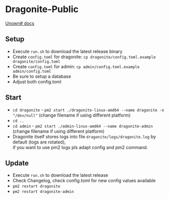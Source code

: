 # Dragonite-Public

[Unown# docs](https://unownhash.com/docs/dragonite)

## Setup
- Execute `run.sh` to download the latest release binary
- Create `config.toml` for dragonite: `cp dragonite/config.toml.example dragonite/config.toml`
- Create `config.toml` for admin: `cp admin/config.toml.example admin/config.toml`
- Be sure to setup a database
- Adjust both config.toml

## Start
- `cd dragonite` - `pm2 start ./dragonite-linux-amd64 --name dragonite -o "/dev/null"` (change filename if using different platform)
- `cd ..`
- `cd admin` - `pm2 start ./admin-linux-amd64 --name dragonite-admin`  (change filename if using different platform)
- Dragonite itself stores logs into file `dragonite/logs/dragonite.log` by default (logs are rotated),  
if you want to use pm2 logs pls adapt config and pm2 command.

## Update
- Execute `run.sh` to download the latest release
- Check Changelog, check config.toml for new config values available
- `pm2 restart dragonite`
- `pm2 restart dragonite-admin`
